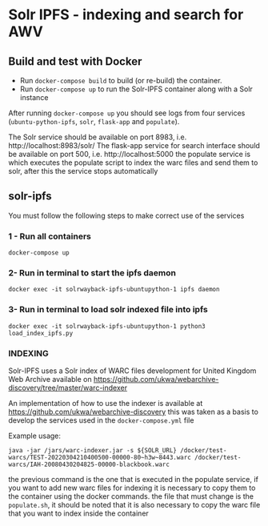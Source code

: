 # Solr IPFS - indexing and search for AWV


## Build and test with Docker

* Run `docker-compose build` to build (or re-build) the container.
* Run `docker-compose up` to run the Solr-IPFS container along with a Solr instance

After running `docker-compose up` you should see logs from four services (`ubuntu-python-ipfs`, `solr`, `flask-app` and `populate`).

The Solr service should be available on port 8983, i.e. http://localhost:8983/solr/ 
The flask-app service for search interface should be available on port 500, i.e. http://localhost:5000
the populate service is which executes the populate script to index the warc files and send them to solr, after this the service stops automatically

## solr-ipfs
You must follow the following steps to make correct use of the services

### 1 - Run all containers
```
docker-compose up 
```
### 2- Run in terminal to start the ipfs daemon
```
docker exec -it solrwayback-ipfs-ubuntupython-1 ipfs daemon
```
### 3- Run in terminal to load solr indexed file into ipfs
```
docker exec -it solrwayback-ipfs-ubuntupython-1 python3 load_index_ipfs.py
```


###  INDEXING
Solr-IPFS uses a Solr index of WARC files development for 
United Kingdom Web Archive available on https://github.com/ukwa/webarchive-discovery/tree/master/warc-indexer

An implementation of how to use the indexer is available at https://github.com/ukwa/webarchive-discovery this was taken as a basis to develop the services used in the `docker-compose.yml` file

Example usage:
```
java -jar /jars/warc-indexer.jar -s ${SOLR_URL} /docker/test-warcs/TEST-20220304210400500-00000-80~h3w~8443.warc /docker/test-warcs/IAH-20080430204825-00000-blackbook.warc

```


the previous command is the one that is executed in the populate service, if you want to add new warc files for indexing it is necessary to copy them to the container using the docker commands. the file that must change is the `populate.sh`, it should be noted that it is also necessary to copy the warc file that you want to index inside the container

